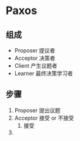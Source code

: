 # Paxos

## 组成

* Proposer 提议者
* Acceptor 决策者
* Client       产生议题者
* Learner    最终决策学习者

## 步骤

1. Proposer 提出议题
2. Acceptor 接受 or 不接受
   1. 接受
3. 
